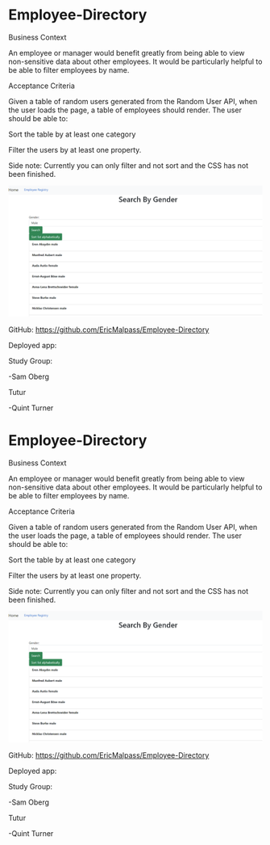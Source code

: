 # Employee-Directory

Business Context

An employee or manager would benefit greatly from being able to view non-sensitive data about other employees. It would be particularly helpful to be able to filter employees by name.


Acceptance Criteria

Given a table of random users generated from the Random User API, when the user loads the page, a table of employees should render.
The user should be able to:


Sort the table by at least one category


Filter the users by at least one property.


Side note: Currently you can only filter and not sort and the CSS has not been finished.

![Screenshots](./Screenshot.PNG)


GitHub:
https://github.com/EricMalpass/Employee-Directory

Deployed app:



Study Group:

-Sam Oberg

Tutur

-Quint Turner
# Employee-Directory

Business Context

An employee or manager would benefit greatly from being able to view non-sensitive data about other employees. It would be particularly helpful to be able to filter employees by name.


Acceptance Criteria

Given a table of random users generated from the Random User API, when the user loads the page, a table of employees should render.
The user should be able to:


Sort the table by at least one category


Filter the users by at least one property.


Side note: Currently you can only filter and not sort and the CSS has not been finished.

![Screenshots](./Screenshot.PNG)


GitHub:
https://github.com/EricMalpass/Employee-Directory

Deployed app:



Study Group:

-Sam Oberg

Tutur

-Quint Turner
